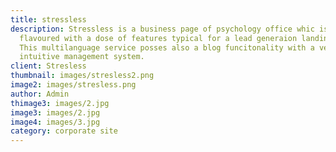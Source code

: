 ```yaml
---
title: stressless
description: Stressless is a business page of psychology office whic is
  flavoured with a dose of features typical for a lead generaion landing page.
  This multilanguage service posses also a blog funcitonality with a very
  intuitive management system.
client: Stresless
thumbnail: images/stresless2.png
image2: images/stresless.png
author: Admin
thimage3: images/2.jpg
image3: images/2.jpg
image4: images/3.jpg
category: corporate site
---
```

